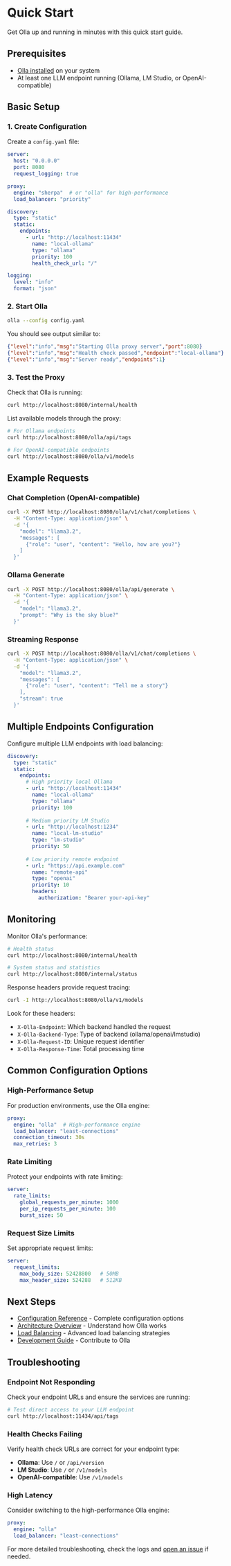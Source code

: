 # Quick Start

Get Olla up and running in minutes with this quick start guide.

## Prerequisites

- [Olla installed](installation.md) on your system
- At least one LLM endpoint running (Ollama, LM Studio, or OpenAI-compatible)

## Basic Setup

### 1. Create Configuration

Create a `config.yaml` file:

```yaml
server:
  host: "0.0.0.0"
  port: 8080
  request_logging: true

proxy:
  engine: "sherpa"  # or "olla" for high-performance
  load_balancer: "priority"

discovery:
  type: "static"
  static:
    endpoints:
      - url: "http://localhost:11434"
        name: "local-ollama"
        type: "ollama"
        priority: 100
        health_check_url: "/"

logging:
  level: "info"
  format: "json"
```

### 2. Start Olla

```bash
olla --config config.yaml
```

You should see output similar to:

```json
{"level":"info","msg":"Starting Olla proxy server","port":8080}
{"level":"info","msg":"Health check passed","endpoint":"local-ollama"}
{"level":"info","msg":"Server ready","endpoints":1}
```

### 3. Test the Proxy

Check that Olla is running:

```bash
curl http://localhost:8080/internal/health
```

List available models through the proxy:

```bash
# For Ollama endpoints
curl http://localhost:8080/olla/api/tags

# For OpenAI-compatible endpoints
curl http://localhost:8080/olla/v1/models
```

## Example Requests

### Chat Completion (OpenAI-compatible)

```bash
curl -X POST http://localhost:8080/olla/v1/chat/completions \
  -H "Content-Type: application/json" \
  -d '{
    "model": "llama3.2",
    "messages": [
      {"role": "user", "content": "Hello, how are you?"}
    ]
  }'
```

### Ollama Generate

```bash
curl -X POST http://localhost:8080/olla/api/generate \
  -H "Content-Type: application/json" \
  -d '{
    "model": "llama3.2",
    "prompt": "Why is the sky blue?"
  }'
```

### Streaming Response

```bash
curl -X POST http://localhost:8080/olla/v1/chat/completions \
  -H "Content-Type: application/json" \
  -d '{
    "model": "llama3.2",
    "messages": [
      {"role": "user", "content": "Tell me a story"}
    ],
    "stream": true
  }'
```

## Multiple Endpoints Configuration

Configure multiple LLM endpoints with load balancing:

```yaml
discovery:
  type: "static"
  static:
    endpoints:
      # High priority local Ollama
      - url: "http://localhost:11434"
        name: "local-ollama"
        type: "ollama"
        priority: 100
        
      # Medium priority LM Studio
      - url: "http://localhost:1234"
        name: "local-lm-studio"
        type: "lm-studio"
        priority: 50
        
      # Low priority remote endpoint
      - url: "https://api.example.com"
        name: "remote-api"
        type: "openai"
        priority: 10
        headers:
          authorization: "Bearer your-api-key"
```

## Monitoring

Monitor Olla's performance:

```bash
# Health status
curl http://localhost:8080/internal/health

# System status and statistics
curl http://localhost:8080/internal/status
```

Response headers provide request tracing:

```bash
curl -I http://localhost:8080/olla/v1/models
```

Look for these headers:
- `X-Olla-Endpoint`: Which backend handled the request
- `X-Olla-Backend-Type`: Type of backend (ollama/openai/lmstudio)
- `X-Olla-Request-ID`: Unique request identifier
- `X-Olla-Response-Time`: Total processing time

## Common Configuration Options

### High-Performance Setup

For production environments, use the Olla engine:

```yaml
proxy:
  engine: "olla"  # High-performance engine
  load_balancer: "least-connections"
  connection_timeout: 30s
  max_retries: 3
```

### Rate Limiting

Protect your endpoints with rate limiting:

```yaml
server:
  rate_limits:
    global_requests_per_minute: 1000
    per_ip_requests_per_minute: 100
    burst_size: 50
```

### Request Size Limits

Set appropriate request limits:

```yaml
server:
  request_limits:
    max_body_size: 52428800   # 50MB
    max_header_size: 524288   # 512KB
```

## Next Steps

- [Configuration Reference](../config/reference.md) - Complete configuration options
- [Architecture Overview](../architecture/overview.md) - Understand how Olla works
- [Load Balancing](../architecture/load-balancing.md) - Advanced load balancing strategies
- [Development Guide](../development/contributing.md) - Contribute to Olla

## Troubleshooting

### Endpoint Not Responding

Check your endpoint URLs and ensure the services are running:

```bash
# Test direct access to your LLM endpoint
curl http://localhost:11434/api/tags
```

### Health Checks Failing

Verify health check URLs are correct for your endpoint type:

- **Ollama**: Use `/` or `/api/version`
- **LM Studio**: Use `/` or `/v1/models`  
- **OpenAI-compatible**: Use `/v1/models`

### High Latency

Consider switching to the high-performance Olla engine:

```yaml
proxy:
  engine: "olla"
  load_balancer: "least-connections"
```

For more detailed troubleshooting, check the logs and [open an issue](https://github.com/thushan/olla/issues) if needed.